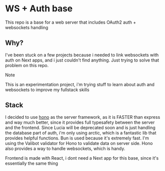 # WS + Auth base

This repo is a base for a web server that includes OAuth2 auth + websockets handling

## Why?

I've been stuck on a few projects because i needed to link websockets with auth on Next apps, and i just couldn't find anything. Just trying to solve that problem on this repo.

> [!NOTE]
> This is an experimentation project, i'm trying stuff to learn about auth and websockets to improve my fullstack skills

## Stack

I decided to use [hono](https://hono.dev) as the server framework, as it is FASTER than express and way much better, since it provides full typesafety between the server and the frontend. Since Lucia will be deprecated soon and is just handling the database part of auth, i'm only using arctic, which is a fantastic lib that provides helpful functions. Bun is used because it's extremely fast. I'm using the Valibot validator for Hono to validate data on server side. Hono also provides a way to handle websockets, which is handy.

Frontend is made with React, i dont need a Next app for this base, since it's essentially the same thing

